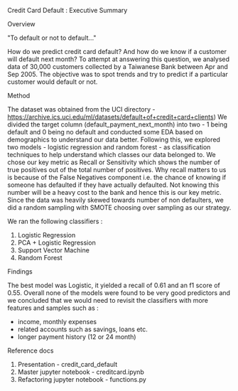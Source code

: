 Credit Card Default :  Executive Summary

Overview

"To default or not to default..."

How do we predict credit card default? And how do we know if a customer will default next month? To attempt at answering this question, we analysed data of 30,000 customers collected by a Taiwanese Bank between Apr and Sep 2005. The objective was to spot trends and try to predict if a particular customer would default or not. 

Method

The dataset was obtained from the UCI directory - https://archive.ics.uci.edu/ml/datasets/default+of+credit+card+clients)
We divided the target column (default_payment_next_month) into two - 1 being default and 0 being no default and conducted some EDA based on demographics to understand our data better. Following this, we explored two models - logistic regression and random forest - as classification techniques to help understand which classes our data belonged to. We chose our key metric as Recall or Sensitivity which shows the number of true positives out of the total number of positives. Why recall matters to us is because of the False Negatives component i.e. the chance of knowing if someone has defaulted if they have actually defaulted. Not knowing this number will be a heavy cost to the bank and hence this is our key metric. Since the data was heavily skewed towards number of non defaulters, we did a random sampling with SMOTE choosing over sampling as our strategy. 

We ran the following classifiers :

1. Logistic Regression
2. PCA + Logistic Regression
3. Support Vector Machine
4. Random Forest

Findings

The best model was Logistic, it yielded a recall of 0.61 and an f1 score of 0.55. Overall none of the models were found to be very good predictors and we concluded that we would need to revisit the classifiers with more features and samples such as :
- income, monthly expenses
- related accounts such as savings, loans etc.
- longer payment history (12 or 24 month)


Reference docs 

1. Presentation - credit_card_default
2. Master jupyter notebook - creditcard.ipynb
3. Refactoring jupyter notebook - functions.py


